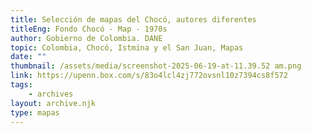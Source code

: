 ```yaml
---
title: Selección de mapas del Chocó, autores diferentes
titleEng: Fondo Chocó - Map - 1970s
author: Gobierno de Colombia. DANE
topic: Colombia, Chocó, Istmina y el San Juan, Mapas
date: ""
thumbnail: /assets/media/screenshot-2025-06-19-at-11.39.52 am.png
link: https://upenn.box.com/s/83o4lcl4zj772ovsnl10z7394cs8f572
tags:
    - archives
layout: archive.njk
type: mapas
---
```


